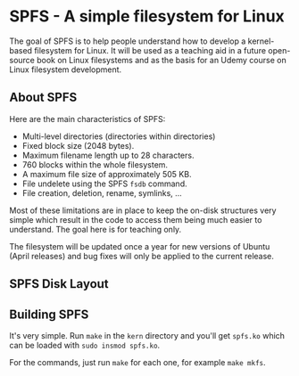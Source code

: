 # SPFS - A simple filesystem for Linux

The goal of SPFS is to help people understand how to develop a kernel-based filesystem for Linux. It will be used as a teaching aid in a future open-source book on Linux filesystems and as the basis for an Udemy course on Linux filesystem development.

## About SPFS

Here are the main characteristics of SPFS:

- Multi-level directories (directories within directories)
- Fixed block size (2048 bytes).
- Maximum filename length up to 28 characters.
- 760 blocks within the whole filesystem.
- A maximum file size of approximately 505 KB.
- File undelete using the SPFS `fsdb` command.
- File creation, deletion, rename, symlinks, ... 

Most of these limitations are in place to keep the on-disk structures very simple which result in the code to access them being much easier to understand. The goal here is for teaching only.

The filesystem will be updated once a year for new versions of Ubuntu (April releases) and bug fixes will only be applied to the current release.

## SPFS Disk Layout



## Building SPFS

It's very simple. Run `make` in the `kern` directory and you'll get `spfs.ko` which can be loaded with `sudo insmod spfs.ko`.

For the commands, just run `make` for each one, for example `make mkfs`.
